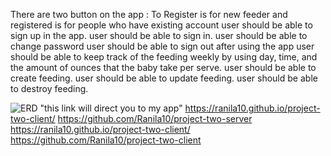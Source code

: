 There are two button on the app : To Register is for new feeder and registered is for people who have existing account 
user should be able to sign up in the app.
user should be able to sign in.
user should be able to change password
user should be able to sign out after using the app 
user should be able to keep track of the feeding weekly by using day, time, and the amount of ounces that the baby take per serve.
user should be able to create feeding.
user should be able to update feeding.
user should be able to destroy feeding. 


 ![ERD](https://imgur.com/ucxLFzr) 
"this link will direct you to my app" 
https://ranila10.github.io/project-two-client/
https://github.com/Ranila10/project-two-server
https://ranila10.github.io/project-two-client/
https://github.com/Ranila10/project-two-client